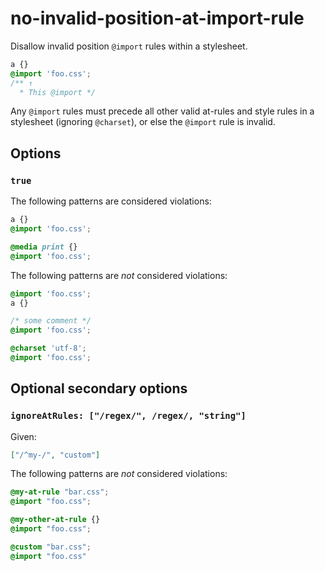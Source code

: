 # no-invalid-position-at-import-rule

Disallow invalid position `@import` rules within a stylesheet.

<!-- prettier-ignore -->
```css
a {}
@import 'foo.css';
/** ↑
  * This @import */
```

Any `@import` rules must precede all other valid at-rules and style rules in a stylesheet (ignoring `@charset`), or else the `@import` rule is invalid.

## Options

### `true`

The following patterns are considered violations:

<!-- prettier-ignore -->
```css
a {}
@import 'foo.css';
```

<!-- prettier-ignore -->
```css
@media print {}
@import 'foo.css';
```

The following patterns are _not_ considered violations:

<!-- prettier-ignore -->
```css
@import 'foo.css';
a {}
```

<!-- prettier-ignore -->
```css
/* some comment */
@import 'foo.css';
```

<!-- prettier-ignore -->
```css
@charset 'utf-8';
@import 'foo.css';
```

## Optional secondary options

### `ignoreAtRules: ["/regex/", /regex/, "string"]`

Given:

```json
["/^my-/", "custom"]
```

The following patterns are _not_ considered violations:

<!-- prettier-ignore -->
```css
@my-at-rule "bar.css";
@import "foo.css";
```

<!-- prettier-ignore -->
```css
@my-other-at-rule {}
@import "foo.css";
```

<!-- prettier-ignore -->
```css
@custom "bar.css";
@import "foo.css"
```
